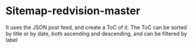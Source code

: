 # Sitemap-redvision-master
It uses the JSON post feed, and create a ToC of it. The ToC can be sorted by title or by date, both ascending and descending, and can be filtered by label
